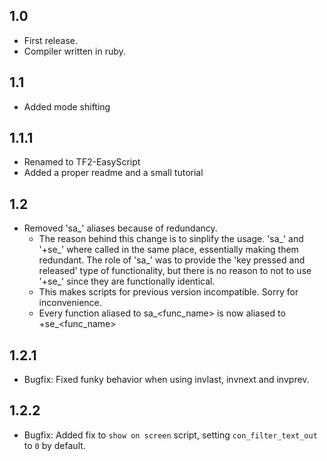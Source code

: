 ## 1.0  

 * First release.
 * Compiler written in ruby.

## 1.1

 * Added mode shifting

## 1.1.1 

 * Renamed to TF2-EasyScript
 * Added a proper readme and a small tutorial

## 1.2

 * Removed 'sa_' aliases because of redundancy.
   * The reason behind this change is to sinplify the usage. 'sa_' and '+se_' where called in the same place, essentially making them redundant. The role of 'sa_' was to provide the 'key pressed and released' type of functionality, but there is no reason to not to use '+se_' since they are functionally identical.   
   * This makes scripts for previous version incompatible. Sorry for inconvenience.
   * Every function aliased to sa_<func_name> is now aliased to +se_<func_name>

## 1.2.1

 * Bugfix: Fixed funky behavior when using invlast, invnext and invprev.

 ## 1.2.2

  * Bugfix: Added fix to `show on screen` script, setting `con_filter_text_out` to `0` by default.